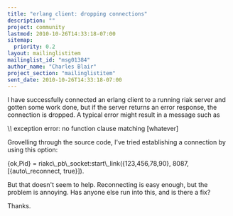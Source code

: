 ```yaml
---
title: "erlang client: dropping connections"
description: ""
project: community
lastmod: 2010-10-26T14:33:18-07:00
sitemap:
  priority: 0.2
layout: mailinglistitem
mailinglist_id: "msg01384"
author_name: "Charles Blair"
project_section: "mailinglistitem"
sent_date: 2010-10-26T14:33:18-07:00
---
```



I have successfully connected an erlang client to a running riak server and 
gotten some work done, but if the server returns an error response, the 
connection is dropped. A typical error might result in a message such as

\\*\\* exception error: no function clause matching [whatever]

Grovelling through the source code, I've tried establishing a connection by 
using this option:

{ok,Pid} = riakc\\_pb\\_socket:start\\_link({123,456,78,90}, 8087, [{auto\\_reconnect, 
true}]).

But that doesn't seem to help. Reconnecting is easy enough, but the problem is 
annoying. Has anyone else run into this, and is there a fix?

Thanks.

